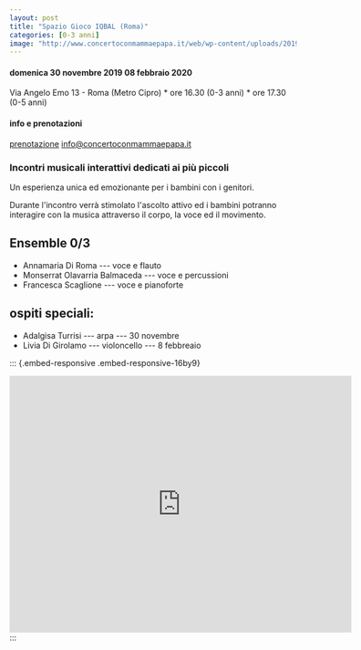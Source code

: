 ```yaml
---
layout: post
title: "Spazio Gioco IQBAL (Roma)"
categories: [0-3 anni]
image: "http://www.concertoconmammaepapa.it/web/wp-content/uploads/2019/08/Iqbal-30-novembre-2019-1.jpg"
---
```


#### domenica 30 novembre 2019 08 febbraio 2020

Via Angelo Emo 13 - Roma (Metro Cipro) \* ore 16.30 (0-3 anni) \* ore 17.30 (0-5 anni)

#### info e prenotazioni

[prenotazione](http://www.concertoconmammaepapa.it/web/prenotazione/) [info\@concertoconmammaepapa.it](mailto:info@concertoconmammaepapa.it)

### Incontri musicali interattivi dedicati ai più piccoli

Un esperienza unica ed emozionante per i bambini con i genitori.

Durante l'incontro verrà stimolato l'ascolto attivo ed i bambini potranno interagire con la musica attraverso il corpo, la voce ed il movimento.

## Ensemble 0/3

-   Annamaria Di Roma --- voce e flauto
-   Monserrat Olavarria Balmaceda --- voce e percussioni
-   Francesca Scaglione --- voce e pianoforte

## ospiti speciali:

-   Adalgisa Turrisi --- arpa --- 30 novembre
-   Livia Di Girolamo --- violoncello --- 8 febbreaio

::: {.embed-responsive .embed-responsive-16by9}
<iframe src="https://www.google.com/maps/embed?pb=!1m14!1m8!1m3!1d190040.7163743565!2d12.448724!3d41.906056!3m2!1i1024!2i768!4f13.1!3m3!1m2!1s0x0%3A0xd2dbe12266e9e307!2sSpazio%20Gioco%20Iqbal!5e0!3m2!1sit!2sit!4v1573600647734!5m2!1sit!2sit" width="600" height="450" frameborder="0" style="border:0;" allowfullscreen>

</iframe>
:::
